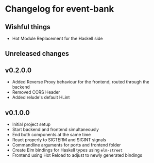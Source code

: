 # Changelog for event-bank

## Wishful things

- Hot Module Replacement for the Haskell side

## Unreleased changes

## v0.2.0.0

- Added Reverse Proxy behaviour for the frontend,
  routed through the backend
- Removed CORS Header
- Added relude's default HLint

## v0.1.0.0

- Initial project setup
- Start backend and frontend simultaneously
- End both components at the same time
- React properly to SIGTERM and SIGINT signals
- Commandline arguments for ports and frontend folder
- Create Elm bindings for Haskell types using `elm-street`
- Frontend using Hot Reload to adjust to newly generated bindings
